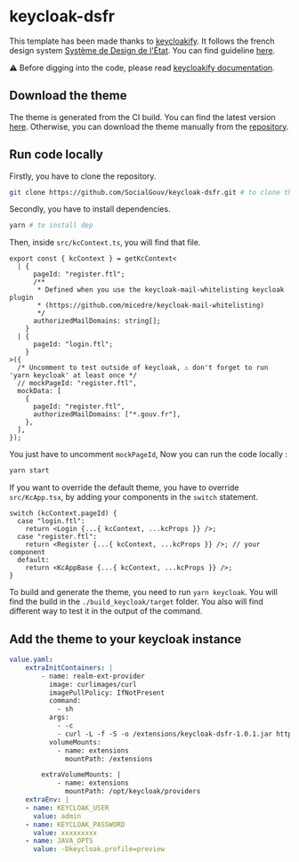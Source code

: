 # keycloak-dsfr

This template has been made thanks to [keycloakify](https://github.com/InseeFrLab/keycloakify). It follows the french design system [Système de Design de l'État](https://www.systeme-de-design.gouv.fr/). You can find guideline [here](https://gouvfr.atlassian.net/wiki/spaces/DB/overview?homepageId=145359476).

:warning: Before digging into the code, please read [keycloakify documentation](https://www.keycloakify.dev/).

## Download the theme

The theme is generated from the CI build. You can find the latest version [here](https://github.com/SocialGouv/keycloak-dsfr/releases/latest/download/keycloak-theme.jar). Otherwise, you can download the theme manually from the [repository](https://github.com/SocialGouv/keycloak-dsfr/releases).

## Run code locally

Firstly, you have to clone the repository.

```sh
git clone https://github.com/SocialGouv/keycloak-dsfr.git # to clone the reposiroy
```

Secondly, you have to install dependencies.

```sh
yarn # to install dep
```

Then, inside `src/kcContext.ts`, you will find that file.

```tsx
export const { kcContext } = getKcContext<
  | {
      pageId: "register.ftl";
      /**
       * Defined when you use the keycloak-mail-whitelisting keycloak plugin
       * (https://github.com/micedre/keycloak-mail-whitelisting)
       */
      authorizedMailDomains: string[];
    }
  | {
      pageId: "login.ftl";
    }
>({
  /* Uncomment to test outside of keycloak, ⚠️ don't forget to run 'yarn keycloak' at least once */
  // mockPageId: "register.ftl",
  mockData: [
    {
      pageId: "register.ftl",
      authorizedMailDomains: ["*.gouv.fr"],
    },
  ],
});
```

You just have to uncomment `mockPageId`, Now you can run the code locally :

```sh
yarn start
```

If you want to override the default theme, you have to override `src/KcApp.tsx`, by adding your components in the `switch` statement.

```tsx
switch (kcContext.pageId) {
  case "login.ftl":
    return <Login {...{ kcContext, ...kcProps }} />;
  case "register.ftl":
    return <Register {...{ kcContext, ...kcProps }} />; // your component
  default:
    return <KcAppBase {...{ kcContext, ...kcProps }} />;
}
```

To build and generate the theme, you need to run `yarn keycloak`. You will find the build in the `./build_keycloak/target` folder. You also will find different way to test it in the output of the command.

## Add the theme to your keycloak instance

```yaml
value.yaml:
    extraInitContainers: |
        - name: realm-ext-provider
          image: curlimages/curl
          imagePullPolicy: IfNotPresent
          command:
            - sh
          args:
            - -c
            - curl -L -f -S -o /extensions/keycloak-dsfr-1.0.1.jar https://github.com/SocialGouv/keycloak-dsfr/releases/latest/download/keycloak-theme.jar
          volumeMounts:
            - name: extensions
              mountPath: /extensions

        extraVolumeMounts: |
            - name: extensions
              mountPath: /opt/keycloak/providers
    extraEnv: |
    - name: KEYCLOAK_USER
      value: admin
    - name: KEYCLOAK_PASSWORD
      value: xxxxxxxxx
    - name: JAVA_OPTS
      value: -Dkeycloak.profile=preview
```
